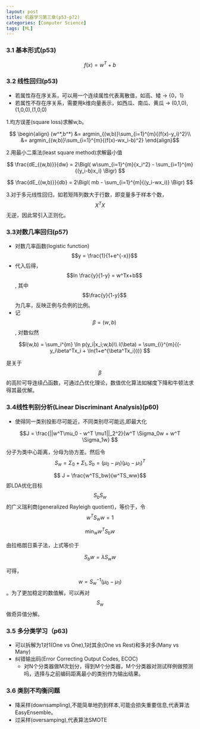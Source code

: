 ```yaml
---
layout: post
title: 机器学习第三章(p53-p72)
categories: [Computer Science]
tags: [ML]
---
```


### 3.1 基本形式(p53)
$$f(x) = w^T+b$$

### 3.2 线性回归(p53)
* 若属性存在序关系，可以用一个连续属性代表离散值，如高、矮 -> {0，1}
* 若属性不存在序关系，需要用k维向量表示，如西瓜、南瓜、黄瓜 -> (0,1,0),(1,0,0),(1,0,0)

1.均方误差(square loss)求解w,b。

$$
\begin{align}
(w^*,b^*) &= argmin_{(w,b)}\sum_{i=1}^{m}{(f(x)-y_i)^2}\\
			&= argmin_{(w,b)}\sum_{i=1}^{m}{(f(x)-wx_i-b)^2}
\end{align}$$

2.用最小二乘法(least square method)求解最小值

$$ \frac{dE_{(w,b)}}{dw} = 2\Bigl( w\sum_{i=1}^{m}{x_i^2} - \sum_{i=1}^{m}{(y_i-b)x_i} \Bigr) $$

$$ \frac{dE_{(w,b)}}{db} = 2\Bigl( mb - \sum_{i=1}^{m}{(y_i-wx_i)} \Bigr) $$

3.对于多元线性回归，如若矩阵列数大于行数，即变量多于样本个数，$$X^TX$$无逆，因此常引入正则化。

### 3.3对数几率回归(p57)
* 对数几率函数(logistic function) $$y = \frac{1}{1+e^{-x}}$$
* 代入后得，$$ln \frac{y}{1-y} = w^Tx+b$$, 其中 $$\frac{y}{1-y}$$ 为几率，反映正例与负例的比例。
* 记$$\beta = (w,b)$$, 对数似然

$$l(w,b) = \sum_i^{m} \ln p(y_i|x_i;w,b)\\
  l(\beta) = \sum_{i}^{m}{(-y_i\beta^Tx_i + \ln(1+e^{\beta^Tx_i}))}
$$

是关于$$\beta$$的高阶可导连续凸函数，可通过凸优化理论，数值优化算法如梯度下降和牛顿法求得其最优解。

### 3.4线性判别分析(Linear Discriminant Analysis)(p60)
* 使得同一类别投影尽可能近，不同类别尽可能远,即最大化

$$J = \frac{||w^T\mu_0 - w^T \mu1||_2^2}{w^T \Sigma_0w + w^T \Sigma_1w} $$

分子为类中心距离，分母为协方差。然后令 $$S_w = \Sigma_0+\Sigma_1, S_b = (\mu_0-\mu_1)(\mu_0-\mu_1)^T$$

$$ J = \frac{w^TS_bw}{w^TS_ww}$$
即LDA优化目标$$S_b S_w$$的广义瑞利商(generalized Rayleigh quotient)，等价于，令$${w^TS_ww} = 1$$

$$\min_{w} w^TS_bw$$

由拉格朗日乘子法，上式等价于

$$ S_bw = \lambda S_w w$$

可得，$$w = S_w^{-1}(\mu_0 - \mu_1)$$。为了更加稳定的数值解，可以再对$$S_w$$做奇异值分解。

### 3.5 多分类学习（p63)
* 可以拆解为1对1(One vs One),1对其余(One vs Rest)和多对多(Many vs Many)
* 纠错输出码(Error Correcting Output Codes, ECOC)
	* 对N个分类器做M次划分，得到M个分类器，M个分类器对测试样例做预测吗，选择与之前编码距离最小的类别作为输出结果。

### 3.6 类别不均衡问题
* 降采样(downsampling),不能简单地扔到样本,可能会损失重要信息,代表算法EasyEnsemble。
* 过采样(oversamping),代表算法SMOTE
